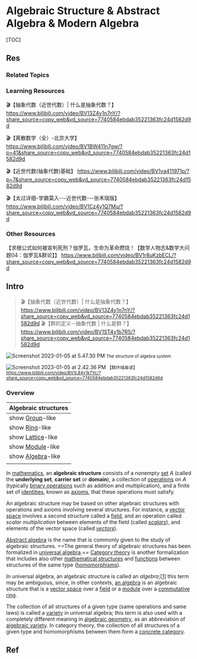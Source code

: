 # Algebraic Structure & Abstract Algebra & Modern Algebra

[TOC]



## Res
### Related Topics


### Learning Resources
🎬【抽象代数（近世代数）| 什么是抽象代数？】 https://www.bilibili.com/video/BV13Z4y1n7nY/?share_source=copy_web&vd_source=7740584ebdab35221363fc24d1582d9d

🎬【离散数学（全）-北京大学】 https://www.bilibili.com/video/BV1BW411n7gw/?p=41&share_source=copy_web&vd_source=7740584ebdab35221363fc24d1582d9d

🎬【近世代数(抽象代数)基础】 https://www.bilibili.com/video/BV1va411971p/?p=7&share_source=copy_web&vd_source=7740584ebdab35221363fc24d1582d9d

🎬【太过详细-学霸莫入---近世代数---张禾瑞版】 https://www.bilibili.com/video/BV1Cz4y1Q7Mu/?share_source=copy_web&vd_source=7740584ebdab35221363fc24d1582d9d


### Other Resources
【求根公式如何被宣判死刑？伽罗瓦，生命为革命燃烧！【数学人物志&数学大问题04：伽罗瓦&群论】】 https://www.bilibili.com/video/BV1r8uKzbECL/?share_source=copy_web&vd_source=7740584ebdab35221363fc24d1582d9d



## Intro
> 🎬【抽象代数（近世代数）| 什么是抽象代数？】 https://www.bilibili.com/video/BV13Z4y1n7nY/?share_source=copy_web&vd_source=7740584ebdab35221363fc24d1582d9d 
> 🎬【群的定义--抽象代数 | 什么是群？】 https://www.bilibili.com/video/BV1ST4y1b7R5/?share_source=copy_web&vd_source=7740584ebdab35221363fc24d1582d9d

![Screenshot 2023-01-05 at 5.47.30 PM](../../../../../Assets/Pics/Screenshot%202023-01-05%20at%205.47.30%20PM.png)
<small>The structure of algebra system</small>

![Screenshot 2023-01-05 at 2.42.36 PM](../../../../../Assets/Pics/Screenshot%202023-01-05%20at%202.42.36%20PM.png)
<small>【群环域串讲】 https://www.bilibili.com/video/BV1L84y1k7Yc/?share_source=copy_web&vd_source=7740584ebdab35221363fc24d1582d9d</small>


### Overview
| Algebraic structures                                         |
| ------------------------------------------------------------ |
| show [Group](https://en.wikipedia.org/wiki/Group_(mathematics))-like |
| show [Ring](https://en.wikipedia.org/wiki/Ring_(mathematics))-like |
| show [Lattice](https://en.wikipedia.org/wiki/Lattice_(order))-like |
| show [Module](https://en.wikipedia.org/wiki/Module_(mathematics))-like |
| show [Algebra](https://en.wikipedia.org/wiki/Algebra_over_a_field)-like |
|                                                              |

In [mathematics](https://en.wikipedia.org/wiki/Mathematics), an **algebraic structure** consists of a nonempty [set](https://en.wikipedia.org/wiki/Set_(mathematics)) *A* (called the **underlying set**, **carrier set** or **domain**), a collection of [operations](https://en.wikipedia.org/wiki/Operation_(mathematics)) on *A* (typically [binary operations](https://en.wikipedia.org/wiki/Binary_operation) such as addition and multiplication), and a finite set of [identities](https://en.wikipedia.org/wiki/Identity_(mathematics)), known as [axioms](https://en.wikipedia.org/wiki/Axiom#Non-logical_axioms), that these operations must satisfy.

An algebraic structure may be based on other algebraic structures with operations and axioms involving several structures. For instance, a [vector space](https://en.wikipedia.org/wiki/Vector_space) involves a second structure called a [field](https://en.wikipedia.org/wiki/Field_(mathematics)), and an operation called *scalar multiplication* between elements of the field (called *[scalars](https://en.wikipedia.org/wiki/Scalar_(mathematics))*), and elements of the vector space (called *[vectors](https://en.wikipedia.org/wiki/Vector_(mathematics_and_physics))*).

[Abstract algebra](https://en.wikipedia.org/wiki/Abstract_algebra) is the name that is commonly given to the study of algebraic structures. ==The general theory of algebraic structures has been formalized in [universal algebra](https://en.wikipedia.org/wiki/Universal_algebra).== [Category theory](https://en.wikipedia.org/wiki/Category_theory) is another formalization that includes also other [mathematical structures](https://en.wikipedia.org/wiki/Mathematical_structure) and [functions](https://en.wikipedia.org/wiki/Function_(mathematics)) between structures of the same type ([homomorphisms](https://en.wikipedia.org/wiki/Homomorphism)).

In universal algebra, an algebraic structure is called an *algebra*;[[1\]](https://en.wikipedia.org/wiki/Algebraic_structure#cite_note-1) this term may be ambiguous, since, in other contexts, [an algebra](https://en.wikipedia.org/wiki/An_algebra) is an algebraic structure that is a [vector space](https://en.wikipedia.org/wiki/Vector_space) over a [field](https://en.wikipedia.org/wiki/Field_(mathematics)) or a [module](https://en.wikipedia.org/wiki/Module_(ring_theory)) over a [commutative ring](https://en.wikipedia.org/wiki/Commutative_ring).

The collection of all structures of a given type (same operations and same laws) is called a [variety](https://en.wikipedia.org/wiki/Variety_(universal_algebra)) in universal algebra; this term is also used with a completely different meaning in [algebraic geometry](https://en.wikipedia.org/wiki/Algebraic_geometry), as an abbreviation of [algebraic variety](https://en.wikipedia.org/wiki/Algebraic_variety). In category theory, the collection of all structures of a given type and homomorphisms between them form a [concrete category](https://en.wikipedia.org/wiki/Concrete_category).



## Ref
[离散数学3 - 代数结构]: https://www.cnblogs.com/zuti666/p/13579847.html

[👍 伽罗华域（Galois Field）上的四则运算]: https://abcdxyzk.github.io/blog/2018/04/16/isal-erase-3/
[👍 乘法逆元]: https://www.luogu.com.cn/blog/1239004072Angel/post-shuo-xue-sheng-fa-ni-yuan
